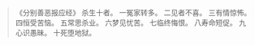 > 《分别善恶报应经》
> 杀生十者。
> 一冤家转多。
> 二见者不喜。
> 三有情惊怖。
> 四恒受苦恼。
> 五常思杀业。
> 六梦见忧苦。
> 七临终悔恨。
> 八寿命短促。
> 九心识愚昧。
> 十死堕地狱。

